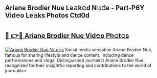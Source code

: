 ## Ariane Brodier Nue Le𝚊k𝚎d N𝚞𝚍e - Part-P6Y Vid𝚎o Le𝚊ks Photos Ctd0d

# <h2><a href="http://fbap9mh.evod.top/?m=Ariane+Brodier+Nue">🔗 👉🔴 Ariane Brodier Nue Vid𝚎o Ph𝚘t𝚘s</a></h2>

[![Ariane Brodier Nue N𝚞d𝚎s](https://i.imgur.com/8V9OHl7.gif)](http://fbap9mh.evod.top/?m=Ariane+Brodier+Nue)
Social media sensation Ariane Brodier Nue, famous for sharing lifestyle and dance content, including dance performances and vlogs. Distinguished journalist Ariane Brodier Nue, recognized for their insightful reporting and contributions to the world of journalism. 
